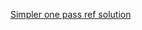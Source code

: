 [Simpler one pass ref solution](https://github.com/aQuaYi/LeetCode-in-Go/blob/master/Algorithms/0697.degree-of-an-array/degree-of-an-array.go)
